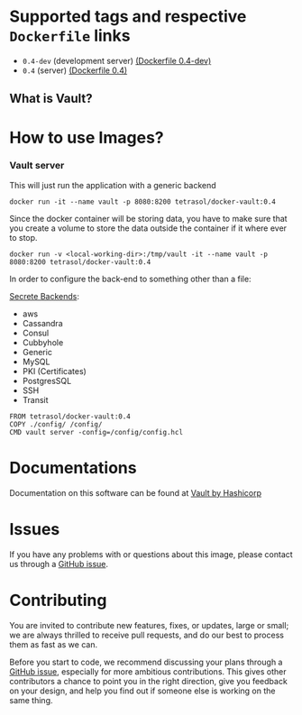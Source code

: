 # Supported tags and respective `Dockerfile` links

* `0.4-dev` (development server) [(Dockerfile 0.4-dev)](https://github.com/TetrahedronSolutions/docker-vault/tree/develop/vault-dev-server)
* `0.4` (server) [(Dockerfile 0.4)](https://github.com/TetrahedronSolutions/docker-vault/tree/develop/vault)

## What is Vault?
# How to use Images?

### Vault server
This will just run the application with a generic backend

`docker run -it --name vault -p 8080:8200 tetrasol/docker-vault:0.4`

Since the docker container will be storing data, you have to make sure that you create a volume to store the data outside the container if it where ever to stop.

`docker run -v <local-working-dir>:/tmp/vault -it --name vault -p 8080:8200 tetrasol/docker-vault:0.4`


In order to configure the back-end to something other than a file:

[Secrete Backends](https://www.vaultproject.io/docs/secrets/index.html):
* aws
* Cassandra
* Consul
* Cubbyhole
* Generic
* MySQL
* PKI (Certificates)
* PostgresSQL
* SSH
* Transit

```
FROM tetrasol/docker-vault:0.4
COPY ./config/ /config/
CMD vault server -config=/config/config.hcl
```
# Documentations
Documentation on this software can be found at [Vault by Hashicorp](https://www.vaultproject.io/docs/index.html)

# Issues
If you have any problems with or questions about this image, please contact us through a [GitHub issue](https://github.com/TetrahedronSolutions/docker-vault/issues).

# Contributing

You are invited to contribute new features, fixes, or updates, large or small; we are always thrilled to receive pull requests, and do our best to process them as fast as we can.

Before you start to code, we recommend discussing your plans through a [GitHub issue](https://github.com/TetrahedronSolutions/docker-vault/issues), especially for more ambitious contributions. This gives other contributors a chance to point you in the right direction, give you feedback on your design, and help you find out if someone else is working on the same thing.
